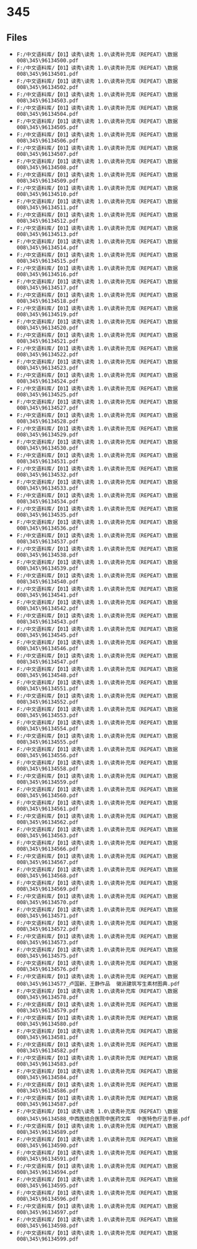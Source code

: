 # 345

## Files

- `F:/中文语料库/【01】读秀\读秀 1.0\读秀补充库（REPEAT）\数据008\345\96134500.pdf`
- `F:/中文语料库/【01】读秀\读秀 1.0\读秀补充库（REPEAT）\数据008\345\96134501.pdf`
- `F:/中文语料库/【01】读秀\读秀 1.0\读秀补充库（REPEAT）\数据008\345\96134502.pdf`
- `F:/中文语料库/【01】读秀\读秀 1.0\读秀补充库（REPEAT）\数据008\345\96134503.pdf`
- `F:/中文语料库/【01】读秀\读秀 1.0\读秀补充库（REPEAT）\数据008\345\96134504.pdf`
- `F:/中文语料库/【01】读秀\读秀 1.0\读秀补充库（REPEAT）\数据008\345\96134505.pdf`
- `F:/中文语料库/【01】读秀\读秀 1.0\读秀补充库（REPEAT）\数据008\345\96134506.pdf`
- `F:/中文语料库/【01】读秀\读秀 1.0\读秀补充库（REPEAT）\数据008\345\96134507.pdf`
- `F:/中文语料库/【01】读秀\读秀 1.0\读秀补充库（REPEAT）\数据008\345\96134508.pdf`
- `F:/中文语料库/【01】读秀\读秀 1.0\读秀补充库（REPEAT）\数据008\345\96134509.pdf`
- `F:/中文语料库/【01】读秀\读秀 1.0\读秀补充库（REPEAT）\数据008\345\96134510.pdf`
- `F:/中文语料库/【01】读秀\读秀 1.0\读秀补充库（REPEAT）\数据008\345\96134511.pdf`
- `F:/中文语料库/【01】读秀\读秀 1.0\读秀补充库（REPEAT）\数据008\345\96134512.pdf`
- `F:/中文语料库/【01】读秀\读秀 1.0\读秀补充库（REPEAT）\数据008\345\96134513.pdf`
- `F:/中文语料库/【01】读秀\读秀 1.0\读秀补充库（REPEAT）\数据008\345\96134514.pdf`
- `F:/中文语料库/【01】读秀\读秀 1.0\读秀补充库（REPEAT）\数据008\345\96134515.pdf`
- `F:/中文语料库/【01】读秀\读秀 1.0\读秀补充库（REPEAT）\数据008\345\96134516.pdf`
- `F:/中文语料库/【01】读秀\读秀 1.0\读秀补充库（REPEAT）\数据008\345\96134517.pdf`
- `F:/中文语料库/【01】读秀\读秀 1.0\读秀补充库（REPEAT）\数据008\345\96134518.pdf`
- `F:/中文语料库/【01】读秀\读秀 1.0\读秀补充库（REPEAT）\数据008\345\96134519.pdf`
- `F:/中文语料库/【01】读秀\读秀 1.0\读秀补充库（REPEAT）\数据008\345\96134520.pdf`
- `F:/中文语料库/【01】读秀\读秀 1.0\读秀补充库（REPEAT）\数据008\345\96134521.pdf`
- `F:/中文语料库/【01】读秀\读秀 1.0\读秀补充库（REPEAT）\数据008\345\96134522.pdf`
- `F:/中文语料库/【01】读秀\读秀 1.0\读秀补充库（REPEAT）\数据008\345\96134523.pdf`
- `F:/中文语料库/【01】读秀\读秀 1.0\读秀补充库（REPEAT）\数据008\345\96134524.pdf`
- `F:/中文语料库/【01】读秀\读秀 1.0\读秀补充库（REPEAT）\数据008\345\96134525.pdf`
- `F:/中文语料库/【01】读秀\读秀 1.0\读秀补充库（REPEAT）\数据008\345\96134527.pdf`
- `F:/中文语料库/【01】读秀\读秀 1.0\读秀补充库（REPEAT）\数据008\345\96134528.pdf`
- `F:/中文语料库/【01】读秀\读秀 1.0\读秀补充库（REPEAT）\数据008\345\96134529.pdf`
- `F:/中文语料库/【01】读秀\读秀 1.0\读秀补充库（REPEAT）\数据008\345\96134530.pdf`
- `F:/中文语料库/【01】读秀\读秀 1.0\读秀补充库（REPEAT）\数据008\345\96134531.pdf`
- `F:/中文语料库/【01】读秀\读秀 1.0\读秀补充库（REPEAT）\数据008\345\96134532.pdf`
- `F:/中文语料库/【01】读秀\读秀 1.0\读秀补充库（REPEAT）\数据008\345\96134533.pdf`
- `F:/中文语料库/【01】读秀\读秀 1.0\读秀补充库（REPEAT）\数据008\345\96134534.pdf`
- `F:/中文语料库/【01】读秀\读秀 1.0\读秀补充库（REPEAT）\数据008\345\96134535.pdf`
- `F:/中文语料库/【01】读秀\读秀 1.0\读秀补充库（REPEAT）\数据008\345\96134536.pdf`
- `F:/中文语料库/【01】读秀\读秀 1.0\读秀补充库（REPEAT）\数据008\345\96134537.pdf`
- `F:/中文语料库/【01】读秀\读秀 1.0\读秀补充库（REPEAT）\数据008\345\96134538.pdf`
- `F:/中文语料库/【01】读秀\读秀 1.0\读秀补充库（REPEAT）\数据008\345\96134539.pdf`
- `F:/中文语料库/【01】读秀\读秀 1.0\读秀补充库（REPEAT）\数据008\345\96134540.pdf`
- `F:/中文语料库/【01】读秀\读秀 1.0\读秀补充库（REPEAT）\数据008\345\96134541.pdf`
- `F:/中文语料库/【01】读秀\读秀 1.0\读秀补充库（REPEAT）\数据008\345\96134542.pdf`
- `F:/中文语料库/【01】读秀\读秀 1.0\读秀补充库（REPEAT）\数据008\345\96134543.pdf`
- `F:/中文语料库/【01】读秀\读秀 1.0\读秀补充库（REPEAT）\数据008\345\96134545.pdf`
- `F:/中文语料库/【01】读秀\读秀 1.0\读秀补充库（REPEAT）\数据008\345\96134546.pdf`
- `F:/中文语料库/【01】读秀\读秀 1.0\读秀补充库（REPEAT）\数据008\345\96134547.pdf`
- `F:/中文语料库/【01】读秀\读秀 1.0\读秀补充库（REPEAT）\数据008\345\96134548.pdf`
- `F:/中文语料库/【01】读秀\读秀 1.0\读秀补充库（REPEAT）\数据008\345\96134551.pdf`
- `F:/中文语料库/【01】读秀\读秀 1.0\读秀补充库（REPEAT）\数据008\345\96134552.pdf`
- `F:/中文语料库/【01】读秀\读秀 1.0\读秀补充库（REPEAT）\数据008\345\96134553.pdf`
- `F:/中文语料库/【01】读秀\读秀 1.0\读秀补充库（REPEAT）\数据008\345\96134554.pdf`
- `F:/中文语料库/【01】读秀\读秀 1.0\读秀补充库（REPEAT）\数据008\345\96134555.pdf`
- `F:/中文语料库/【01】读秀\读秀 1.0\读秀补充库（REPEAT）\数据008\345\96134556.pdf`
- `F:/中文语料库/【01】读秀\读秀 1.0\读秀补充库（REPEAT）\数据008\345\96134558.pdf`
- `F:/中文语料库/【01】读秀\读秀 1.0\读秀补充库（REPEAT）\数据008\345\96134559.pdf`
- `F:/中文语料库/【01】读秀\读秀 1.0\读秀补充库（REPEAT）\数据008\345\96134560.pdf`
- `F:/中文语料库/【01】读秀\读秀 1.0\读秀补充库（REPEAT）\数据008\345\96134561.pdf`
- `F:/中文语料库/【01】读秀\读秀 1.0\读秀补充库（REPEAT）\数据008\345\96134562.pdf`
- `F:/中文语料库/【01】读秀\读秀 1.0\读秀补充库（REPEAT）\数据008\345\96134563.pdf`
- `F:/中文语料库/【01】读秀\读秀 1.0\读秀补充库（REPEAT）\数据008\345\96134566.pdf`
- `F:/中文语料库/【01】读秀\读秀 1.0\读秀补充库（REPEAT）\数据008\345\96134567.pdf`
- `F:/中文语料库/【01】读秀\读秀 1.0\读秀补充库（REPEAT）\数据008\345\96134568.pdf`
- `F:/中文语料库/【01】读秀\读秀 1.0\读秀补充库（REPEAT）\数据008\345\96134569.pdf`
- `F:/中文语料库/【01】读秀\读秀 1.0\读秀补充库（REPEAT）\数据008\345\96134570.pdf`
- `F:/中文语料库/【01】读秀\读秀 1.0\读秀补充库（REPEAT）\数据008\345\96134571.pdf`
- `F:/中文语料库/【01】读秀\读秀 1.0\读秀补充库（REPEAT）\数据008\345\96134572.pdf`
- `F:/中文语料库/【01】读秀\读秀 1.0\读秀补充库（REPEAT）\数据008\345\96134573.pdf`
- `F:/中文语料库/【01】读秀\读秀 1.0\读秀补充库（REPEAT）\数据008\345\96134575.pdf`
- `F:/中文语料库/【01】读秀\读秀 1.0\读秀补充库（REPEAT）\数据008\345\96134576.pdf`
- `F:/中文语料库/【01】读秀\读秀 1.0\读秀补充库（REPEAT）\数据008\345\96134577_卢国新、王静作品  徽派建筑写生素材图典.pdf`
- `F:/中文语料库/【01】读秀\读秀 1.0\读秀补充库（REPEAT）\数据008\345\96134578.pdf`
- `F:/中文语料库/【01】读秀\读秀 1.0\读秀补充库（REPEAT）\数据008\345\96134579.pdf`
- `F:/中文语料库/【01】读秀\读秀 1.0\读秀补充库（REPEAT）\数据008\345\96134580.pdf`
- `F:/中文语料库/【01】读秀\读秀 1.0\读秀补充库（REPEAT）\数据008\345\96134581.pdf`
- `F:/中文语料库/【01】读秀\读秀 1.0\读秀补充库（REPEAT）\数据008\345\96134582.pdf`
- `F:/中文语料库/【01】读秀\读秀 1.0\读秀补充库（REPEAT）\数据008\345\96134583.pdf`
- `F:/中文语料库/【01】读秀\读秀 1.0\读秀补充库（REPEAT）\数据008\345\96134584.pdf`
- `F:/中文语料库/【01】读秀\读秀 1.0\读秀补充库（REPEAT）\数据008\345\96134586.pdf`
- `F:/中文语料库/【01】读秀\读秀 1.0\读秀补充库（REPEAT）\数据008\345\96134587.pdf`
- `F:/中文语料库/【01】读秀\读秀 1.0\读秀补充库（REPEAT）\数据008\345\96134588_中西医结合医院中医药文库  中医特色疗法手册.pdf`
- `F:/中文语料库/【01】读秀\读秀 1.0\读秀补充库（REPEAT）\数据008\345\96134589.pdf`
- `F:/中文语料库/【01】读秀\读秀 1.0\读秀补充库（REPEAT）\数据008\345\96134590.pdf`
- `F:/中文语料库/【01】读秀\读秀 1.0\读秀补充库（REPEAT）\数据008\345\96134591.pdf`
- `F:/中文语料库/【01】读秀\读秀 1.0\读秀补充库（REPEAT）\数据008\345\96134594.pdf`
- `F:/中文语料库/【01】读秀\读秀 1.0\读秀补充库（REPEAT）\数据008\345\96134595.pdf`
- `F:/中文语料库/【01】读秀\读秀 1.0\读秀补充库（REPEAT）\数据008\345\96134596.pdf`
- `F:/中文语料库/【01】读秀\读秀 1.0\读秀补充库（REPEAT）\数据008\345\96134597.pdf`
- `F:/中文语料库/【01】读秀\读秀 1.0\读秀补充库（REPEAT）\数据008\345\96134598.pdf`
- `F:/中文语料库/【01】读秀\读秀 1.0\读秀补充库（REPEAT）\数据008\345\96134599.pdf`
